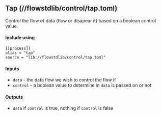 ## Tap (//flowstdlib/control/tap.toml)
Control the flow of data (flow or disapear it) based on a boolean control value.

#### Include using
```
[[process]]
alias = "tap"
source = "lib://flowstdlib/control/tap.toml"
```

#### Inputs
* `data` - the data flow we wish to control the flow if
* `control` - a boolean value to determine in `data` is passed on or not

#### Outputs
* `data` if `control` is true, nothing if `control` is false